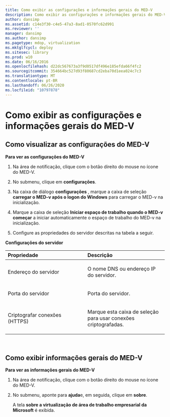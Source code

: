 ```yaml
---
title: Como exibir as configurações e informações gerais do MED-V
description: Como exibir as configurações e informações gerais do MED-V
author: dansimp
ms.assetid: c14e3f30-c4e5-47a3-8ad1-0570fc62d991
ms.reviewer: ''
manager: dansimp
ms.author: dansimp
ms.pagetype: mdop, virtualization
ms.mktglfcycl: deploy
ms.sitesec: library
ms.prod: w10
ms.date: 06/16/2016
ms.openlocfilehash: d22dc567673a3f9d0517df496e185efda66f4fc2
ms.sourcegitcommit: 354664bc527d93f80687cd2eba70d1eea024c7c3
ms.translationtype: MT
ms.contentlocale: pt-BR
ms.lasthandoff: 06/26/2020
ms.locfileid: "10797878"
---
```

# Como exibir as configurações e informações gerais do MED-V


## Como visualizar as configurações do MED-V


**Para ver as configurações do MED-V**

1.  Na área de notificação, clique com o botão direito do mouse no ícone do MED-V.

2.  No submenu, clique em **configurações**.

3.  Na caixa de diálogo **configurações** , marque a caixa de seleção **carregar o MED-v após o logon do Windows** para carregar o MED-v na inicialização.

4.  Marque a caixa de seleção **Iniciar espaço de trabalho quando o MED-v começar** a iniciar automaticamente o espaço de trabalho do MED-v na inicialização.

5.  Configure as propriedades do servidor descritas na tabela a seguir.

**Configurações do servidor**

<table>
<colgroup>
<col width="50%" />
<col width="50%" />
</colgroup>
<thead>
<tr class="header">
<th align="left">Propriedade</th>
<th align="left">Descrição</th>
</tr>
</thead>
<tbody>
<tr class="odd">
<td align="left"><p>Endereço do servidor 
</p></td>
<td align="left"><p>O nome DNS ou endereço IP do servidor.</p></td>
</tr>
<tr class="even">
<td align="left"><p>Porta do servidor</p></td>
<td align="left"><p>Porta do servidor.</p></td>
</tr>
<tr class="odd">
<td align="left"><p>Criptografar conexões (HTTPS)</p></td>
<td align="left"><p>Marque esta caixa de seleção para usar conexões criptografadas.</p></td>
</tr>
</tbody>
</table>

 

## Como exibir informações gerais do MED-V


**Para ver as informações gerais do MED-V**

1.  Na área de notificação, clique com o botão direito do mouse no ícone do MED-V.

2.  No submenu, aponte para **ajuda**e, em seguida, clique em **sobre**.

    A tela **sobre a virtualização de área de trabalho empresarial da Microsoft** é exibida.

 

 





